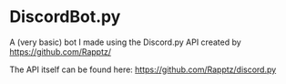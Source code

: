 # DiscordBot.py
A (very basic) bot I made using the Discord.py API created by https://github.com/Rapptz/

The API itself can be found here: https://github.com/Rapptz/discord.py
